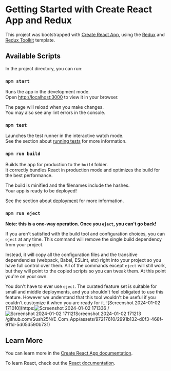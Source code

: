 # Getting Started with Create React App and Redux

This project was bootstrapped with [Create React App](https://github.com/facebook/create-react-app), using the [Redux](https://redux.js.org/) and [Redux Toolkit](https://redux-toolkit.js.org/) template.

## Available Scripts

In the project directory, you can run:

### `npm start`

Runs the app in the development mode.\
Open [http://localhost:3000](http://localhost:3000) to view it in your browser.

The page will reload when you make changes.\
You may also see any lint errors in the console.

### `npm test`

Launches the test runner in the interactive watch mode.\
See the section about [running tests](https://facebook.github.io/create-react-app/docs/running-tests) for more information.

### `npm run build`

Builds the app for production to the `build` folder.\
It correctly bundles React in production mode and optimizes the build for the best performance.

The build is minified and the filenames include the hashes.\
Your app is ready to be deployed!

See the section about [deployment](https://facebook.github.io/create-react-app/docs/deployment) for more information.

### `npm run eject`

**Note: this is a one-way operation. Once you `eject`, you can't go back!**

If you aren't satisfied with the build tool and configuration choices, you can `eject` at any time. This command will remove the single build dependency from your project.

Instead, it will copy all the configuration files and the transitive dependencies (webpack, Babel, ESLint, etc) right into your project so you have full control over them. All of the commands except `eject` will still work, but they will point to the copied scripts so you can tweak them. At this point you're on your own.

You don't have to ever use `eject`. The curated feature set is suitable for small and middle deployments, and you shouldn't feel obligated to use this feature. However we understand that this tool wouldn't be useful if you couldn't customize it when you are ready for it.
![Screenshot 2024-01-02 171010](https:![Screenshot 2024-01-02 171336](https://github.com/Sush25N/E_Com_App/assets/97217610/e525bfc2-ae74-45c3-9122-be9e94810062)
/![Screenshot 2024-01-02 171121![Screenshot 2024-01-02 171213](https://github.com/Sush25N/E_Com_App/assets/97217610/25f4ef03-f723-4774-9972-cfa46f176148)
](https://github.com/Sush25N/E_Com_App/assets/97217610/0ef71e56-cd02-4441-9004-77e4ff930465)
/github.com/Sush25N/E_Com_App/assets/97217610/2991b132-d0f3-468f-911d-5d05d590b731)

## Learn More

You can learn more in the [Create React App documentation](https://facebook.github.io/create-react-app/docs/getting-started).

To learn React, check out the [React documentation](https://reactjs.org/).

